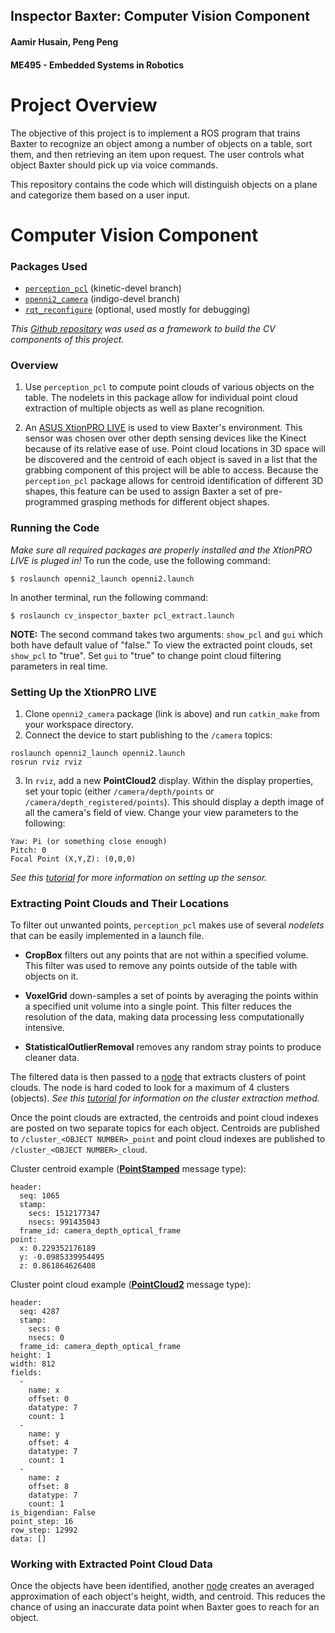 ## Inspector Baxter: Computer Vision Component
#### Aamir Husain, Peng Peng
#### ME495 - Embedded Systems in Robotics

# Project Overview
The objective of this project is to implement a ROS program that trains Baxter to recognize an object among a number of objects on a table, sort them, and then retrieving an item upon request. The user controls what object Baxter should pick up via voice commands.

This repository contains the code which will distinguish objects on a plane and categorize them based on a user input.

# Computer Vision Component
### Packages Used
* [`perception_pcl`](https://github.com/ros-perception/perception_pcl.git) (kinetic-devel branch)
* [`openni2_camera`](https://github.com/ros-drivers/openni2_camera) (indigo-devel branch)
* [`rqt_reconfigure`](https://github.com/ros-visualization/rqt_reconfigure.git) (optional, used mostly for debugging)

*This [Github repository](https://github.com/NU-MSR/nodelet_pcl_demo) was used as a framework to build the CV components of this project.*

### Overview
1. Use `perception_pcl` to compute point clouds of various objects on the table. The nodelets in this package allow for individual point cloud extraction of multiple objects as well as plane recognition.

2. An [ASUS XtionPRO LIVE](https://www.asus.com/us/3D-Sensor/Xtion_PRO_LIVE/) is used to view Baxter's environment. This sensor was chosen over other depth sensing devices like the Kinect because of its relative ease of use. Point cloud locations in 3D space will be discovered and the centroid of each object is saved in a list that the grabbing component of this project will be able to access. Because the `perception_pcl` package allows for centroid identification of different 3D shapes, this feature can be used to assign Baxter a set of pre-programmed grasping methods for different object shapes.

### Running the Code
*Make sure all required packages are properly installed and the XtionPRO LIVE is pluged in!*
To run the code, use the following command:
```
$ roslaunch openni2_launch openni2.launch
```
In another terminal, run the following command:
```
$ roslaunch cv_inspector_baxter pcl_extract.launch
```
**NOTE:** The second command takes two arguments: `show_pcl` and `gui` which both have default value of "false." To view the extracted point clouds, set `show_pcl` to "true". Set `gui` to "true" to change point cloud filtering parameters in real time.

### Setting Up the XtionPRO LIVE
1. Clone `openni2_camera` package (link is above) and run `catkin_make` from your workspace directory.
2. Connect the device to start publishing to the `/camera` topics:
```
roslaunch openni2_launch openni2.launch
rosrun rviz rviz
```
3. In `rviz`, add a new **PointCloud2** display. Within the display properties, set your topic (either `/camera/depth/points` or `/camera/depth_registered/points`). This should display a depth image of all the camera's field of view. Change your view parameters to the following:
```
Yaw: Pi (or something close enough)
Pitch: 0
Focal Point (X,Y,Z): (0,0,0)
```

*See this [tutorial](https://github.com/IntelligentRoboticsLab/KukaYouBot/wiki/Pattern-recognition-with-3D-Cameras-Microsoft-Kinect-&-ASUS-Xtion-PRO-LIVE) for more information on setting up the sensor.*

### Extracting Point Clouds and Their Locations
To filter out unwanted points, `perception_pcl` makes use of several *nodelets* that can be easily implemented in a launch file.

* **CropBox** filters out any points that are not within a specified volume. This filter was used to remove any points outside of the table with objects on it.

* **VoxelGrid** down-samples a set of points by averaging the points within a specified unit volume into a single point. This filter reduces the resolution of the data, making data processing less computationally intensive.

* **StatisticalOutlierRemoval** removes any random stray points to produce cleaner data.

The filtered data is then passed to a [node](src/cluster_extractor.cpp) that extracts clusters of point clouds. The node is hard coded to look for a maximum of 4 clusters (objects). *See this [tutorial](http://pointclouds.org/documentation/tutorials/cluster_extraction.php#cluster-extraction) for information on the cluster extraction method.*

Once the point clouds are extracted, the centroids and point cloud indexes are posted on two separate topics for each object. Centroids are published to `/cluster_<OBJECT NUMBER>_point` and point cloud indexes are published to `/cluster_<OBJECT NUMBER>_cloud`.

Cluster centroid example ([**PointStamped**](http://docs.ros.org/api/geometry_msgs/html/msg/PointStamped.html) message type):
```
header:
  seq: 1065
  stamp:
    secs: 1512177347
    nsecs: 991435043
  frame_id: camera_depth_optical_frame
point:
  x: 0.229352176189
  y: -0.0985339954495
  z: 0.861864626408
```

Cluster point cloud example ([**PointCloud2**](http://docs.ros.org/jade/api/sensor_msgs/html/msg/PointCloud2.html) message type):
```
header:
  seq: 4287
  stamp:
    secs: 0
    nsecs: 0
  frame_id: camera_depth_optical_frame
height: 1
width: 812
fields:
  -
    name: x
    offset: 0
    datatype: 7
    count: 1
  -
    name: y
    offset: 4
    datatype: 7
    count: 1
  -
    name: z
    offset: 8
    datatype: 7
    count: 1
is_bigendian: False
point_step: 16
row_step: 12992
data: []
```

### Working with Extracted Point Cloud Data
Once the objects have been identified, another [node]() creates an averaged approximation of each object's height, width, and centroid. This reduces the chance of using an inaccurate data point when Baxter goes to reach for an object.
